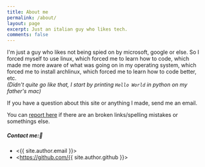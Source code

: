 ```yaml
---
title: About me
permalink: /about/
layout: page
excerpt: Just an italian guy who likes tech.
comments: false
---
```

I'm just a guy who likes not being spied on by microsoft, google or else. So I forced myself to use linux, which forced me to learn how to code, which made me more aware of what was going on in my operating system, which forced me to install archlinux, which forced me to learn how to code better, etc. <br>
*(Didn't quite go like that, I start by printing `Hello World` in python on my father's mac)* <br>

If you have a question about this site or anything I made, send me an email.

You can [report here](https://github.com/Ferryistaken/blog/issues/new) if there are an broken links/spelling mistakes or somethings else.

##### Contact me:📝

- <{{ site.author.email }}>
- <https://github.com/{{ site.author.github }}>

